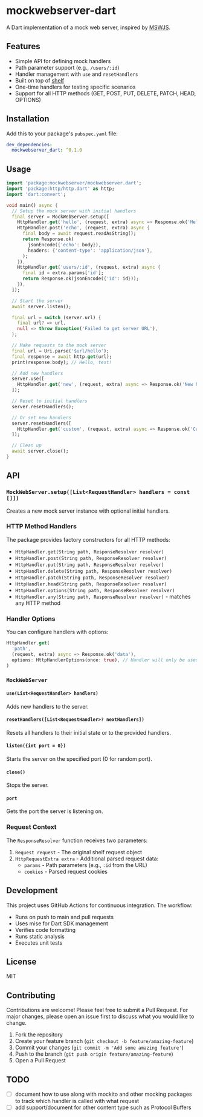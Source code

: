 # mockwebserver-dart

A Dart implementation of a mock web server, inspired by [MSWJS](https://mswjs.io/).

## Features

- Simple API for defining mock handlers
- Path parameter support (e.g., `/users/:id`)
- Handler management with `use` and `resetHandlers`
- Built on top of [shelf](https://pub.dev/packages/shelf)
- One-time handlers for testing specific scenarios
- Support for all HTTP methods (GET, POST, PUT, DELETE, PATCH, HEAD, OPTIONS)

## Installation

Add this to your package's `pubspec.yaml` file:

```yaml
dev_dependencies:
  mockwebserver_dart: ^0.1.0
```

## Usage

```dart
import 'package:mockwebserver/mockwebserver.dart';
import 'package:http/http.dart' as http;
import 'dart:convert';

void main() async {
  // Setup the mock server with initial handlers
  final server = MockWebServer.setup([
    HttpHandler.get('hello', (request, extra) async => Response.ok('Hello, test!')),
    HttpHandler.post('echo', (request, extra) async {
      final body = await request.readAsString();
      return Response.ok(
        jsonEncode({'echo': body}),
        headers: {'content-type': 'application/json'},
      );
    }),
    HttpHandler.get('users/:id', (request, extra) async {
      final id = extra.params['id'];
      return Response.ok(jsonEncode({'id': id}));
    }),
  ]);

  // Start the server
  await server.listen();

  final url = switch (server.url) {
    final url? => url,
    null => throw Exception('Failed to get server URL'),
  };

  // Make requests to the mock server
  final url = Uri.parse('$url/hello');
  final response = await http.get(url);
  print(response.body); // Hello, test!

  // Add new handlers
  server.use([
    HttpHandler.get('new', (request, extra) async => Response.ok('New handler!')),
  ]);

  // Reset to initial handlers
  server.resetHandlers();

  // Or set new handlers
  server.resetHandlers([
    HttpHandler.get('custom', (request, extra) async => Response.ok('Custom handler!')),
  ]);

  // Clean up
  await server.close();
}
```

## API

### `MockWebServer.setup([List<RequestHandler> handlers = const []])`

Creates a new mock server instance with optional initial handlers.

### HTTP Method Handlers

The package provides factory constructors for all HTTP methods:

- `HttpHandler.get(String path, ResponseResolver resolver)`
- `HttpHandler.post(String path, ResponseResolver resolver)`
- `HttpHandler.put(String path, ResponseResolver resolver)`
- `HttpHandler.delete(String path, ResponseResolver resolver)`
- `HttpHandler.patch(String path, ResponseResolver resolver)`
- `HttpHandler.head(String path, ResponseResolver resolver)`
- `HttpHandler.options(String path, ResponseResolver resolver)`
- `HttpHandler.any(String path, ResponseResolver resolver)` - matches any HTTP method

### Handler Options

You can configure handlers with options:

```dart
HttpHandler.get(
  'path',
  (request, extra) async => Response.ok('data'),
  options: HttpHandlerOptions(once: true), // Handler will only be used once
)
```

### `MockWebServer`

#### `use(List<RequestHandler> handlers)`

Adds new handlers to the server.

#### `resetHandlers([List<RequestHandler>? nextHandlers])`

Resets all handlers to their initial state or to the provided handlers.

#### `listen({int port = 0})`

Starts the server on the specified port (0 for random port).

#### `close()`

Stops the server.

#### `port`

Gets the port the server is listening on.

### Request Context

The `ResponseResolver` function receives two parameters:

1. `Request request` - The original shelf request object
2. `HttpRequestExtra extra` - Additional parsed request data:
   - `params` - Path parameters (e.g., `:id` from the URL)
   - `cookies` - Parsed request cookies

## Development

This project uses GitHub Actions for continuous integration. The workflow:

- Runs on push to main and pull requests
- Uses mise for Dart SDK management
- Verifies code formatting
- Runs static analysis
- Executes unit tests

## License

MIT

## Contributing

Contributions are welcome! Please feel free to submit a Pull Request. For major changes, please open an issue first to discuss what you would like to change.

1. Fork the repository
2. Create your feature branch (`git checkout -b feature/amazing-feature`)
3. Commit your changes (`git commit -m 'Add some amazing feature'`)
4. Push to the branch (`git push origin feature/amazing-feature`)
5. Open a Pull Request

## TODO

- [ ] document how to use along with mockito and other mocking packages to track which handler is called with what request
- [ ] add support/document for other content type such as Protocol Buffers
